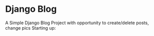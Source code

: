 <h1>Django Blog</h1>
<head>A Simple Django Blog Project with opportunity to create/delete posts, change pics </head>
<body>Starting up:</body>
